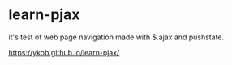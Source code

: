 # learn-pjax

it's test of web page navigation made with $.ajax and pushstate.

https://ykob.github.io/learn-pjax/
